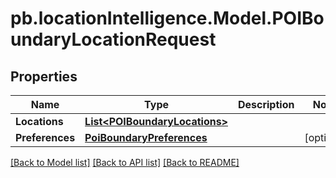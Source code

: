# pb.locationIntelligence.Model.POIBoundaryLocationRequest
## Properties

Name | Type | Description | Notes
------------ | ------------- | ------------- | -------------
**Locations** | [**List&lt;POIBoundaryLocations&gt;**](POIBoundaryLocations.md) |  | 
**Preferences** | [**PoiBoundaryPreferences**](PoiBoundaryPreferences.md) |  | [optional] 

[[Back to Model list]](../README.md#documentation-for-models) [[Back to API list]](../README.md#documentation-for-api-endpoints) [[Back to README]](../README.md)

